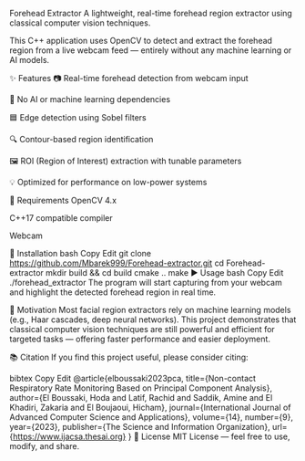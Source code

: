 Forehead Extractor
A lightweight, real-time forehead region extractor using classical computer vision techniques.

This C++ application uses OpenCV to detect and extract the forehead region from a live webcam feed — entirely without any machine learning or AI models.

✨ Features
📷 Real-time forehead detection from webcam input

🧠 No AI or machine learning dependencies

🟦 Edge detection using Sobel filters

🔍 Contour-based region identification

🖼 ROI (Region of Interest) extraction with tunable parameters

💡 Optimized for performance on low-power systems

🔧 Requirements
OpenCV 4.x

C++17 compatible compiler

Webcam

🚀 Installation
bash
Copy
Edit
git clone https://github.com/Mbarek999/Forehead-extractor.git
cd Forehead-extractor
mkdir build && cd build
cmake ..
make
▶️ Usage
bash
Copy
Edit
./forehead_extractor
The program will start capturing from your webcam and highlight the detected forehead region in real time.

🎯 Motivation
Most facial region extractors rely on machine learning models (e.g., Haar cascades, deep neural networks).
This project demonstrates that classical computer vision techniques are still powerful and efficient for targeted tasks — offering faster performance and easier deployment.

📚 Citation
If you find this project useful, please consider citing:

bibtex
Copy
Edit
@article{elboussaki2023pca,
  title={Non-contact Respiratory Rate Monitoring Based on Principal Component Analysis},
  author={El Boussaki, Hoda and Latif, Rachid and Saddik, Amine and El Khadiri, Zakaria and El Boujaoui, Hicham},
  journal={International Journal of Advanced Computer Science and Applications},
  volume={14},
  number={9},
  year={2023},
  publisher={The Science and Information Organization},
  url={https://www.ijacsa.thesai.org}
}
📄 License
MIT License — feel free to use, modify, and share.


